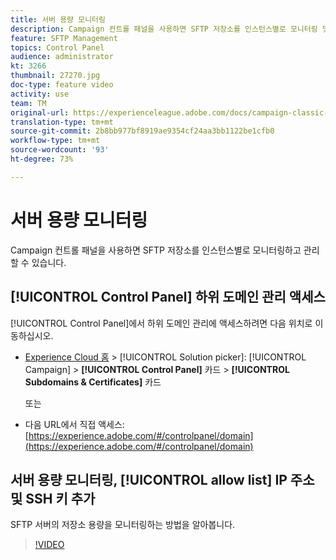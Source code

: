 ```yaml
---
title: 서버 용량 모니터링
description: Campaign 컨트롤 패널을 사용하면 SFTP 저장소를 인스턴스별로 모니터링 및 관리하고 IP 주소를 허용 목록에 추가할 수 있습니다.
feature: SFTP Management
topics: Control Panel
audience: administrator
kt: 3266
thumbnail: 27270.jpg
doc-type: feature video
activity: use
team: TM
original-url: https://experienceleague.adobe.com/docs/campaign-classic-learn/tutorials/administrating/control-panel-acc/monitoring-server-capacity-whitelisting-adding-ssh-key.html,https://experienceleague.adobe.com/docs/campaign-classic-learn/tutorials/administrating/control-panel-acc/monitoring-server-capacity-allow-listing-adding-ssh-key.html
translation-type: tm+mt
source-git-commit: 2b8bb977bf8919ae9354cf24aa3bb1122be1cfb0
workflow-type: tm+mt
source-wordcount: '93'
ht-degree: 73%

---
```



# 서버 용량 모니터링

Campaign 컨트롤 패널을 사용하면 SFTP 저장소를 인스턴스별로 모니터링하고 관리할 수 있습니다.

## [!UICONTROL Control Panel] 하위 도메인 관리 액세스

[!UICONTROL Control Panel]에서 하위 도메인 관리에 액세스하려면 다음 위치로 이동하십시오.

* [Experience Cloud 홈](https://experience.adobe.com/#/home) > [!UICONTROL Solution picker]: [!UICONTROL Campaign] > **[!UICONTROL Control Panel]** 카드 > **[!UICONTROL Subdomains & Certificates]** 카드

   또는
* 다음 URL에서 직접 액세스: [https://experience.adobe.com/#/controlpanel/domain](https://experience.adobe.com/#/controlpanel/domain)

## 서버 용량 모니터링, [!UICONTROL allow list] IP 주소 및 SSH 키 추가

SFTP 서버의 저장소 용량을 모니터링하는 방법을 알아봅니다.

>[!VIDEO](https://video.tv.adobe.com/v/27270?quality=12)
